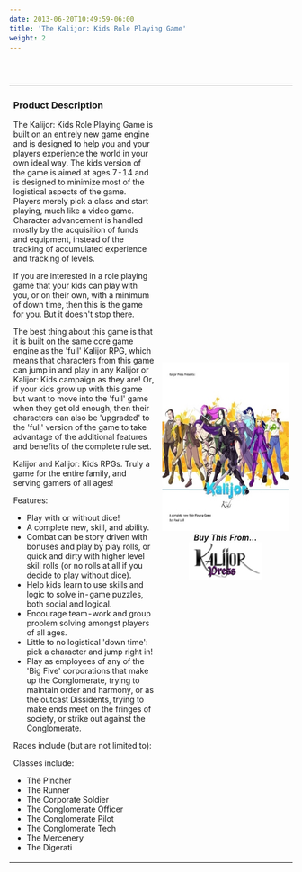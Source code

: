 ```yaml
---
date: 2013-06-20T10:49:59-06:00
title: 'The Kalijor: Kids Role Playing Game'
weight: 2
---
```

&nbsp;

<table width="100%" align="left">
<tbody>
<tr>
<td align="left">
<h3>Product Description</h3>
The Kalijor: Kids Role Playing Game is built on an entirely new game engine and is designed to help you and your players experience the world in your own ideal way. The kids version of the game is aimed at ages 7-14 and is designed to minimize most of the logistical aspects of the game. Players merely pick a class and start playing, much like a video game. Character advancement is handled mostly by the acquisition of funds and equipment, instead of the tracking of accumulated experience and tracking of levels.

If you are interested in a role playing game that your kids can play with you, or on their own, with a minimum of down time, then this is the game for you. But it doesn't stop there.

The best thing about this game is that it is built on the same core game engine as the 'full' Kalijor RPG, which means that characters from this game can jump in and play in any Kalijor or Kalijor: Kids campaign as they are! Or, if your kids grow up with this game but want to move into the 'full' game when they get old enough, then their characters can also be 'upgraded' to the 'full' version of the game to take advantage of the additional features and benefits of the complete rule set.

Kalijor and Kalijor: Kids RPGs. Truly a game for the entire family, and serving gamers of all ages!

Features:

<ul>
<li>Play with or without dice!</li>
<li>A complete new, skill, and ability.</li>
<li>Combat can be story driven with bonuses and play by play rolls, or quick and dirty with higher level skill rolls (or no rolls at all if you decide to play without dice).</li>
<li>Help kids learn to use skills and logic to solve in-game puzzles, both social and logical.</li>
<li>Encourage team-work and group problem solving amongst players of all ages.</li>
<li>Little to no logistical 'down time': pick a character and jump right in!</li>
<li>Play as employees of any of the 'Big Five' corporations that make up the Conglomerate, trying to maintain order and harmony, or as the outcast Dissidents, trying to make ends meet on the fringes of society, or strike out against the Conglomerate.</li>
</ul>
Races include (but are not limited to):

Classes include:

<ul>
<li>The Pincher</li>
<li>The Runner</li>
<li>The Corporate Soldier</li>
<li>The Conglomerate Officer</li>
<li>The Conglomerate Pilot</li>
<li>The Conglomerate Tech</li>
<li>The Mercenery</li>
<li>The Digerati</li>
</ul>
</td>
<td align="center" width="225"><img class="alignright size-medium" alt="product_thumbnail" src="/images/product_thumbnail.jpg" width="295" height="300" /></a>

<div><strong><em>Buy This From&hellip;</em></strong></div>
<div style="padding-bottom: 6px;"><a href="http://www.lulu.com/shop/paul-lell/kalijor-kids-rpg/paperback/product-21111021.html"><img alt="Buy From Us" src="/images/Kalijor_Press.png" border="0" /></a></div>
</td>
</tr>
</tbody>
</table>

